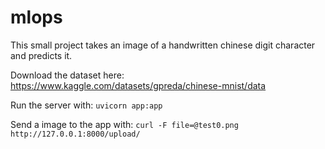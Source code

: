 # mlops

This small project takes an image of a handwritten chinese digit character and predicts it.

Download the dataset here:  
https://www.kaggle.com/datasets/gpreda/chinese-mnist/data

Run the server with:
`uvicorn app:app`

Send a image to the app with:
`curl -F file=@test0.png http://127.0.0.1:8000/upload/`
